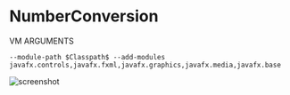 # NumberConversion


VM ARGUMENTS 
```
--module-path $Classpath$ --add-modules javafx.controls,javafx.fxml,javafx.graphics,javafx.media,javafx.base
```

![screenshot](https://cdn.discordapp.com/attachments/371278906948452372/781817667526590495/unknown.png)
